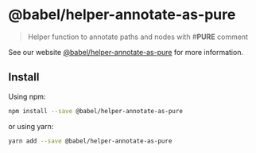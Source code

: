 # @babel/helper-annotate-as-pure

> Helper function to annotate paths and nodes with #__PURE__ comment

See our website [@babel/helper-annotate-as-pure](https://babeljs.io/docs/en/next/babel-helper-annotate-as-pure.html) for more information.

## Install

Using npm:

```sh
npm install --save @babel/helper-annotate-as-pure
```

or using yarn:

```sh
yarn add --save @babel/helper-annotate-as-pure
```
